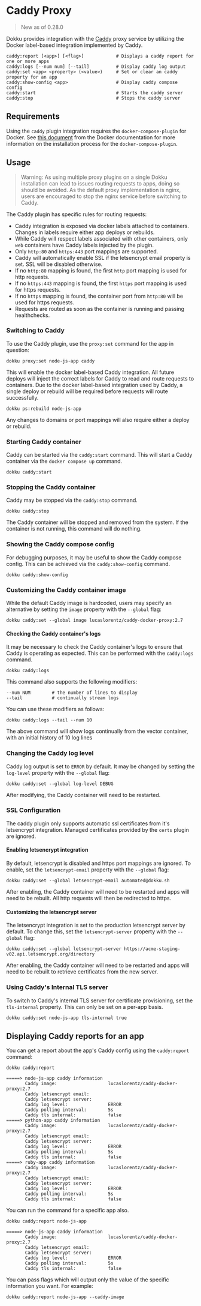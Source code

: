 # Caddy Proxy

> New as of 0.28.0

Dokku provides integration with the [Caddy](https://caddyserver.com/) proxy service by utilizing the Docker label-based integration implemented by Caddy.

```
caddy:report [<app>] [<flag>]            # Displays a caddy report for one or more apps
caddy:logs [--num num] [--tail]          # Display caddy log output
caddy:set <app> <property> (<value>)     # Set or clear an caddy property for an app
caddy:show-config <app>                  # Display caddy compose config
caddy:start                              # Starts the caddy server
caddy:stop                               # Stops the caddy server
```

## Requirements

Using the `caddy` plugin integration requires the `docker-compose-plugin` for Docker. See [this document](https://docs.docker.com/compose/install/compose-plugin/) from the Docker documentation for more information on the installation process for the `docker-compose-plugin`.

## Usage

> Warning: As using multiple proxy plugins on a single Dokku installation can lead to issues routing requests to apps, doing so should be avoided. As the default proxy implementation is nginx, users are encouraged to stop the nginx service before switching to Caddy.

The Caddy plugin has specific rules for routing requests:

- Caddy integration is exposed via docker labels attached to containers. Changes in labels require either app deploys or rebuilds.
- While Caddy will respect labels associated with other containers, only `web` containers have Caddy labels injected by the plugin.
- Only `http:80` and `https:443` port mappings are supported.
- Caddy will automatically enable SSL if the letsencrypt email property is set. SSL will be disabled otherwise.
- If no `http:80` mapping is found, the first `http` port mapping is used for http requests.
- If no `https:443` mapping is found, the first `https` port mapping is used for https requests.
- If no `https` mapping is found, the container port from `http:80` will be used for https requests.
- Requests are routed as soon as the container is running and passing healthchecks.

### Switching to Caddy

To use the Caddy plugin, use the `proxy:set` command for the app in question:

```shell
dokku proxy:set node-js-app caddy
```

This will enable the docker label-based Caddy integration. All future deploys will inject the correct labels for Caddy to read and route requests to containers. Due to the docker label-based integration used by Caddy, a single deploy or rebuild will be required before requests will route successfully.

```shell
dokku ps:rebuild node-js-app
```

Any changes to domains or port mappings will also require either a deploy or rebuild.

### Starting Caddy container

Caddy can be started via the `caddy:start` command. This will start a Caddy container via the `docker compose up` command.

```shell
dokku caddy:start
```

### Stopping the Caddy container

Caddy may be stopped via the `caddy:stop` command.

```shell
dokku caddy:stop
```

The Caddy container will be stopped and removed from the system. If the container is not running, this command will do nothing.

### Showing the Caddy compose config

For debugging purposes, it may be useful to show the Caddy compose config. This can be achieved via the `caddy:show-config` command.

```shell
dokku caddy:show-config
```

### Customizing the Caddy container image

While the default Caddy image is hardcoded, users may specify an alternative by setting the `image` property with the `--global` flag:

```shell
dokku caddy:set --global image lucaslorentz/caddy-docker-proxy:2.7
```

#### Checking the Caddy container's logs

It may be necessary to check the Caddy container's logs to ensure that Caddy is operating as expected. This can be performed with the `caddy:logs` command.

```shell
dokku caddy:logs
```

This command also supports the following modifiers:

```shell
--num NUM        # the number of lines to display
--tail           # continually stream logs
```

You can use these modifiers as follows:

```shell
dokku caddy:logs --tail --num 10
```

The above command will show logs continually from the vector container, with an initial history of 10 log lines

### Changing the Caddy log level

Caddy log output is set to `ERROR` by default. It may be changed by setting the `log-level` property with the `--global` flag:

```shell
dokku caddy:set --global log-level DEBUG
```

After modifying,  the Caddy container will need to be restarted.

### SSL Configuration

The caddy plugin only supports automatic ssl certificates from it's letsencrypt integration. Managed certificates provided by the `certs` plugin are ignored.

#### Enabling letsencrypt integration

By default, letsencrypt is disabled and https port mappings are ignored. To enable, set the `letsencrypt-email` property with the `--global` flag:

```shell
dokku caddy:set --global letsencrypt-email automated@dokku.sh
```

After enabling, the Caddy container will need to be restarted and apps will need to be rebuilt. All http requests will then be redirected to https.

#### Customizing the letsencrypt server

The letsencrypt integration is set to the production letsencrypt server by default. To change this, set the `letsencrypt-server` property with the `--global` flag:

```shell
dokku caddy:set --global letsencrypt-server https://acme-staging-v02.api.letsencrypt.org/directory
```

After enabling, the Caddy container will need to be restarted and apps will need to be rebuilt to retrieve certificates from the new server.

### Using Caddy's Internal TLS server

To switch to Caddy's internal TLS server for certificate provisioning, set the `tls-internal` property. This can only be set on a per-app basis.

```shell
dokku caddy:set node-js-app tls-internal true
```

## Displaying Caddy reports for an app

You can get a report about the app's Caddy config using the `caddy:report` command:

```shell
dokku caddy:report
```

```
=====> node-js-app caddy information
       Caddy image:                   lucaslorentz/caddy-docker-proxy:2.7
       Caddy letsencrypt email:
       Caddy letsencrypt server:
       Caddy log level:               ERROR
       Caddy polling interval:        5s
       Caddy tls internal:            false
=====> python-app caddy information
       Caddy image:                   lucaslorentz/caddy-docker-proxy:2.7
       Caddy letsencrypt email:
       Caddy letsencrypt server:
       Caddy log level:               ERROR
       Caddy polling interval:        5s
       Caddy tls internal:            false
=====> ruby-app caddy information
       Caddy image:                   lucaslorentz/caddy-docker-proxy:2.7
       Caddy letsencrypt email:
       Caddy letsencrypt server:
       Caddy log level:               ERROR
       Caddy polling interval:        5s
       Caddy tls internal:            false
```

You can run the command for a specific app also.

```shell
dokku caddy:report node-js-app
```

```
=====> node-js-app caddy information
       Caddy image:                   lucaslorentz/caddy-docker-proxy:2.7
       Caddy letsencrypt email:
       Caddy letsencrypt server:
       Caddy log level:               ERROR
       Caddy polling interval:        5s
       Caddy tls internal:            false
```

You can pass flags which will output only the value of the specific information you want. For example:

```shell
dokku caddy:report node-js-app --caddy-image
```
